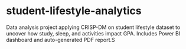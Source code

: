 # student-lifestyle-analytics
Data analysis project applying CRISP-DM on student lifestyle dataset to uncover how study, sleep, and activities impact GPA. Includes Power BI dashboard and auto-generated PDF report.S
